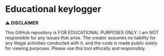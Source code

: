 # Educational keylogger

⚠️ **DISCLAIMER**

This GitHub repository is FOR EDUCATIONAL PURPOSES ONLY. I am NOT responsible for any issues that arise. The creator assumes no liability for any illegal activities conducted with it, and the code is made public solely for viewing purposes. Please use this tool ethically and responsibly.
